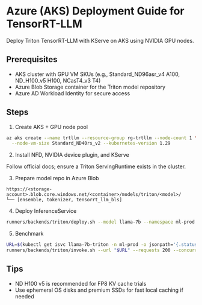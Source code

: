 # Azure (AKS) Deployment Guide for TensorRT-LLM

Deploy Triton TensorRT-LLM with KServe on AKS using NVIDIA GPU nodes.

## Prerequisites

- AKS cluster with GPU VM SKUs (e.g., Standard_ND96asr_v4 A100, ND_H100_v5 H100, NCasT4_v3 T4)
- Azure Blob Storage container for the Triton model repository
- Azure AD Workload Identity for secure access

## Steps

1) Create AKS + GPU node pool

```bash
az aks create --name trtllm --resource-group rg-trtllm --node-count 1 \
  --node-vm-size Standard_ND40rs_v2 --kubernetes-version 1.29
```

2) Install NFD, NVIDIA device plugin, and KServe

Follow official docs; ensure a Triton ServingRuntime exists in the cluster.

3) Prepare model repo in Azure Blob

```
https://<storage-account>.blob.core.windows.net/<container>/models/triton/<model>/
└── [ensemble, tokenizer, tensorrt_llm_bls]
```

4) Deploy InferenceService

```bash
runners/backends/triton/deploy.sh --model llama-7b --namespace ml-prod --streaming false
```

5) Benchmark

```bash
URL=$(kubectl get isvc llama-7b-triton -n ml-prod -o jsonpath='{.status.url}')
runners/backends/triton/invoke.sh --url "$URL" --requests 200 --concurrency 10 --max-tokens 64 --run-dir runs/azure-test
```

## Tips

- ND H100 v5 is recommended for FP8 KV cache trials
- Use ephemeral OS disks and premium SSDs for fast local caching if needed
